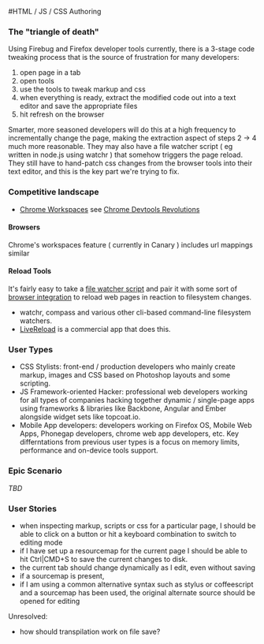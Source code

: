 #HTML / JS / CSS Authoring

### The "triangle of death"

Using Firebug and Firefox developer tools currently, there is a 3-stage code tweaking process that is the source of frustration for many developers:

1. open page in a tab
1. open tools
1. use the tools to tweak markup and css
1. when everything is ready, extract the modified code out into a text editor and save the appropriate files
1. hit refresh on the browser

Smarter, more seasoned developers will do this at a high frequency to incrementally change the page, making the extraction aspect of steps 2 -> 4 much more reasonable. They may also have a file watcher script ( eg written in node.js using watchr ) that somehow triggers the page reload. They still have to hand-patch css changes from the browser tools into their text editor, and this is the key part we're trying to fix.

### Competitive landscape

- [Chrome Workspaces](http://odetocode.com/blogs/scott/archive/2013/07/15/chrome-workspaces-edit-source-from-the-chrome-dev-tools.aspx) see [Chrome Devtools Revolutions](http://www.html5rocks.com/en/tutorials/developertools/revolutions2013/)

#### Browsers

Chrome's workspaces feature ( currently in Canary ) includes url mappings similar

#### Reload Tools

It's fairly easy to take a [file watcher script](https://github.com/canuckistani/reload-my-tab/blob/master/reload-server/server.js) and pair it with some sort of [browser integration](https://github.com/canuckistani/reload-my-tab/tree/master/addon) to reload web pages in reaction to filesystem changes.

- watchr, compass and various other cli-based command-line filesystem watchers.
- [LiveReload](http://livereload.com/) is a commercial app that does this.

### User Types

 - CSS Stylists: front-end / production developers who mainly create markup, images and CSS based on Photoshop layouts and some scripting.
 - JS Framework-oriented Hacker: professional web developers working for all types of companies hacking together dynamic / single-page apps using frameworks & libraries like Backbone, Angular and Ember alongside widget sets like topcoat.io.
 - Mobile App developers: developers working on Firefox OS, Mobile Web Apps, Phonegap developers, chrome web app developers, etc. Key differntations from previous user types is a focus on memory limits, performance and on-device tools support.

### Epic Scenario

*TBD*

### User Stories

- when inspecting markup, scripts or css for a particular page, I should be able to click on a button or hit a keyboard combination to switch to editing mode
- if I have set up a resourcemap for the current page I should be able to hit Ctrl|CMD+S to save the current changes to disk.
- the current tab should change dynamically as I edit, even without saving
- if a sourcemap is present, 
- if I am using a common alternative syntax such as stylus or coffeescript and a sourcemap has been used, the original alternate source should be opened for editing

Unresolved:
- how should transpilation work on file save?

